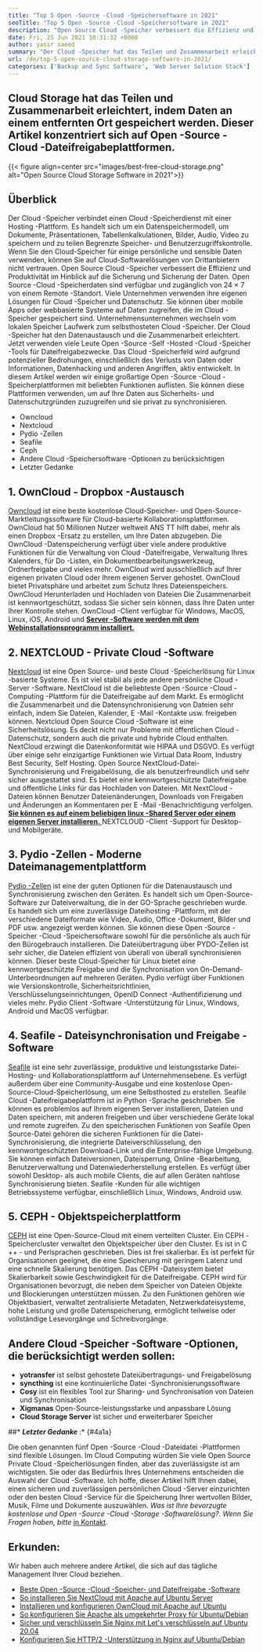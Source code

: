 ```yaml
---
title: "Top 5 Open -Source -Cloud -Speichersoftware in 2021" 
seoTitle: "Top 5 Open -Source -Cloud -Speichersoftware in 2021" 
description: "Open Source Cloud -Speicher verbessert die Effizienz und Produktivität im Hinblick auf die Sicherung und Sicherung der Daten. Dieser Artikel konzentriert sich auf beste Cloud -Speicher -Apps" 
date: Fri, 25 Jun 2021 10:31:32 +0000
author: yasir saeed
summary: "Der Cloud -Speicher hat das Teilen und Zusammenarbeit erleichtert, indem Daten an einem entfernten Ort gespeichert werden. Dieser Artikel konzentriert sich auf Open -Source -Cloud -Dateifreigabeplattformen." 
url: /de/top-5-open-source-cloud-storage-software-in-2021/
categories: ['Backup and Sync Software', 'Web Server Solution Stack']
---
```


## Cloud Storage hat das Teilen und Zusammenarbeit erleichtert, indem Daten an einem entfernten Ort gespeichert werden. Dieser Artikel konzentriert sich auf Open -Source -Cloud -Dateifreigabeplattformen.

{{< figure align=center src="images/best-free-cloud-storage.png" alt="Open Source Cloud Storage Software in 2021">}}


## **Überblick** 
Der Cloud -Speicher verbindet einen Cloud -Speicherdienst mit einer Hosting -Plattform. Es handelt sich um ein Datenspeichermodell, um Dokumente, Präsentationen, Tabellenkalkulationen, Bilder, Audio, Video zu speichern und zu teilen Begrenzte Speicher- und Benutzerzugriffskontrolle. Wenn Sie den Cloud-Speicher für einige persönliche und sensible Daten verwenden, können Sie auf Cloud-Softwarelösungen von Drittanbietern nicht vertrauen. Open Source Cloud -Speicher verbessert die Effizienz und Produktivität im Hinblick auf die Sicherung und Sicherung der Daten.
Open Source -Cloud -Speicherdaten sind verfügbar und zugänglich von 24 × 7 von einem Remote -Standort. Viele Unternehmen verwenden ihre eigenen Lösungen für Cloud -Speicher und Datenschutz. Sie können über mobile Apps oder webbasierte Systeme auf Daten zugreifen, die im Cloud -Speicher gespeichert sind. Unternehmensunternehmen wechseln vom lokalen Speicher Laufwerk zum selbsthosteten Cloud -Speicher. Der Cloud -Speicher hat den Datenaustausch und die Zusammenarbeit erleichtert. Jetzt verwenden viele Leute Open -Source -Self -Hosted -Cloud -Speicher -Tools für Dateifreigabezwecke. Das Cloud -Speicherfeld wird aufgrund potenzieller Bedrohungen, einschließlich des Verlusts von Daten oder Informationen, Datenhacking und anderen Angriffen, aktiv entwickelt.
In diesem Artikel werden wir einige großartige Open -Source -Cloud -Speicherplattformen mit beliebten Funktionen auflisten. Sie können diese Plattformen verwenden, um auf Ihre Daten aus Sicherheits- und Datenschutzgründen zuzugreifen und sie privat zu synchronisieren.
  * Owncloud
  * Nextcloud
  * Pydio -Zellen
  * Seafile
  * Ceph
  * Andere Cloud -Speichersoftware -Optionen zu berücksichtigen
  * Letzter Gedanke

## 1. OwnCloud - Dropbox -Austausch
[Owncloud][1] ist eine beste kostenlose Cloud-Speicher- und Open-Source-Marktleitungssoftware für Cloud-basierte Kollaborationsplattformen. OwnCloud hat 50 Millionen Nutzer weltweit ANS TT hilft dabei, mehr als einen Dropbox -Ersatz zu erstellen, um Ihre Daten abzugeben. Die OwnCloud -Datenspeicherung verfügt über viele andere produktive Funktionen für die Verwaltung von Cloud -Dateifreigabe, Verwaltung Ihres Kalenders, für Do -Listen, ein Dokumentbearbeitungswerkzeug, Ordnerfreigabe und vieles mehr. OwnCloud wird ausschließlich auf Ihrer eigenen privaten Cloud oder Ihrem eigenen Server gehostet. OwnCloud bietet Privatsphäre und arbeitet zum Schutz Ihres Dateienspeichers. OwnCloud Herunterladen und Hochladen von Dateien Die Zusammenarbeit ist kennwortgeschützt, sodass Sie sicher sein können, dass Ihre Daten unter Ihrer Kontrolle stehen.
OwnCloud -Client verfügbar für Windows, MacOS, Linux, iOS, Android und [ **Server -Software werden mit dem Webinstallationsprogramm installiert.** ][2]

## 2. NEXTCLOUD - Private Cloud -Software
[Nextcloud][3] ist eine Open Source- und beste Cloud -Speicherlösung für Linux -basierte Systeme. Es ist viel stabil als jede andere persönliche Cloud -Server -Software. NextCloud ist die beliebteste Open -Source -Cloud -Computing -Plattform für die Dateifreigabe auf dem Markt. Es ermöglicht die Zusammenarbeit und die Datensynchronisierung von Dateien sehr einfach, indem Sie Dateien, Kalender, E -Mail -Kontakte usw. freigeben können. Nextcloud Open Source Cloud -Software ist eine Sicherheitslösung. Es deckt nicht nur Probleme mit öffentlichen Cloud -Datenschutz, sondern auch die private und hybride Cloud enthalten. NextCloud erzwingt die Datenkonformität wie HIPAA und DSGVO.
Es verfügt über einige sehr einzigartige Funktionen wie Virtual Data Room, Industry Best Security, Self Hosting. Open Source NextCloud-Datei-Synchronisierung und Freigabelösung, die als benutzerfreundlich und sehr sicher ausgestattet sind. Es bietet eine kennwortgeschützte Dateifreigabe und öffentliche Links für das Hochladen von Dateien. Mit NextCloud -Dateien können Benutzer Dateienänderungen, Downloads von Freigaben und Änderungen an Kommentaren per E -Mail -Benachrichtigung verfolgen. [ **Sie können es auf einem beliebigen linux -Shared Server oder einem eigenen Server installieren.** ][4]
NEXTCLOUD -Client -Support für Desktop- und Mobilgeräte.

## 3. Pydio -Zellen - Moderne Dateimanagementplattform
[Pydio -Zellen][5] ist eine der guten Optionen für die Datenaustausch und Synchronisierung zwischen den Geräten. Es handelt sich um Open-Source-Software zur Dateiverwaltung, die in der GO-Sprache geschrieben wurde. Es handelt sich um eine zuverlässige Dateihosting -Plattform, mit der verschiedene Dateiformate wie Video, Audio, Office -Dokument, Bilder und PDF usw. angezeigt werden können. Sie können diese Open -Source -Speicher -Cloud -Speichersoftware sowohl für die persönliche als auch für den Bürogebrauch installieren. Die Dateiübertragung über PYDO-Zellen ist sehr sicher, die Dateien effizient von überall von überall synchronisieren können. Dieser beste Cloud-Speicher für Linux bietet eine kennwortgeschützte Freigabe und die Synchronisation von On-Demand-Unterbeordnungen auf mehreren Geräten. Pydio verfügt über Funktionen wie Versionskontrolle, Sicherheitsrichtlinien, Verschlüsselungseinrichtungen, OpenID Connect -Authentifizierung und vieles mehr.
Pydio Client -Software -Unterstützung für Linux, Windows, Android und MacOS verfügbar.

## 4. Seafile - Dateisynchronisation und Freigabe -Software
[Seafile][6] ist eine sehr zuverlässige, produktive und leistungsstarke Datei-Hosting- und Kollaborationsplattform auf Unternehmensebene. Es verfügt außerdem über eine Community-Ausgabe und eine kostenlose Open-Source-Cloud-Speicherlösung, um eine Selbsthosted zu erstellen. Seafile Cloud -Dateifreigabeplattform ist in Python -Sprache geschrieben.
Sie können es problemlos auf Ihrem eigenen Server installieren, Dateien und Daten speichern, mit anderen freigeben und über verschiedene Geräte lokal und remote zugreifen. Zu den speicherischen Funktionen von Seafile Open Source-Datei gehören die sicheren Funktionen für die Datei-Synchronisierung, die integrierte Dateiverschlüsselung, den kennwortgeschützten Download-Link und die Enterprise-fähige Umgebung. Sie können einfach Dateiversionen, Dateisperrung, Online -Bearbeitung, Benutzerverwaltung und Datenwiederherstellung erstellen. Es verfügt über sowohl Desktop- als auch mobile Clients, die auf allen Geräten nahtlose Synchronisierung bieten.
Seafile -Kunden für alle wichtigen Betriebssysteme verfügbar, einschließlich Linux, Windows, Android usw.

## 5. CEPH - Objektspeicherplattform
[CEPH][7] ist eine Open-Source-Cloud mit einem verteilten Cluster. Ein CEPH -Speichercluster verwaltet den Objektspeicher über den Cluster. Es ist in C ++ - und Perlsprachen geschrieben. Dies ist frei skalierbar. Es ist perfekt für Organisationen geeignet, die eine Speicherung mit geringem Latenz und eine schnelle Skalierung benötigen. Das CEPH -Dateisystem bietet Skalierbarkeit sowie Geschwindigkeit für die Dateifreigabe. CEPH wird für Organisationen bevorzugt, die neben dem Speicher von Dateien Objekte und Blockierungen unterstützen müssen.
Zu den Funktionen gehören wie Objektbasiert, verwaltet zentralisierte Metadaten, Netzwerkdateisysteme, hohe Leistung und große Datenspeicherung, ermöglicht teilweise oder vollständige Lesevorgänge und Schreibvorgänge.

## Andere Cloud -Speicher -Software -Optionen, die berücksichtigt werden sollen:
* **yotransfer** ist selbst gehostete Dateiübertragungs- und Freigabelösung
* **syncthing** ist eine kontinuierliche Datei -Synchronisierungssoftware
* **Cosy** ist ein flexibles Tool zur Sharing- und Synchronisation von Dateien und Synchronisation
* **Xigmanas** Open-Source-leistungsstarke und anpassbare Lösung
* **Cloud Storage Server** ist sicher und erweiterbarer Speicher

##* ***Letzter Gedanke** :** {#4a1a}

Die oben genannten fünf Open -Source -Cloud -Dateidatei -Plattformen sind flexible Lösungen. Im Cloud Computing würden Sie viele Open Source Private Cloud -Speicherlösungen finden, aber das zuverlässigste ist am wichtigsten. Sie oder das Bedürfnis Ihres Unternehmens entscheiden die Auswahl der Cloud -Software. Ich hoffe, dieser Artikel hilft Ihnen dabei, einen sicheren und zuverlässigen persönlichen Cloud -Server einzurichten oder den besten Cloud -Service für die Speicherung Ihrer wertvollen Bilder, Musik, Filme und Dokumente auszuwählen.
_Was ist Ihre bevorzugte kostenlose und Open -Source -Cloud -Storage -Softwarelösung?. Wenn Sie Fragen haben, bitte_ [in Kontakt][8].

## Erkunden:
Wir haben auch mehrere andere Artikel, die sich auf das tägliche Management Ihrer Cloud beziehen.
  * [Beste Open -Source -Cloud -Speicher- und Dateifreigabe -Software][9]
  * [So installieren Sie NextCloud mit Apache auf Ubuntu Server][4]
  * [Installieren und konfigurieren OwnCloud mit Apache auf Ubuntu][2]
  * [So konfigurieren Sie Apache als umgekehrter Proxy für Ubuntu/Debian][10]
  * [Sicher und verschlüsseln Sie Nginx mit Let's verschlüsseln auf Ubuntu 20.04][11]
  * [Konfigurieren Sie HTTP/2 -Unterstützung in Nginx auf Ubuntu/Debian][12]



[1]: https://owncloud.com/
[2]: https://blog.containerize.com/backup-and-sync-software/how-to-install-and-configure-owncloud-with-apache-on-ubuntu/
[3]: https://nextcloud.com/
[4]: https://blog.containerize.com/backup-and-sync-software/how-to-install-nextcloud-with-apache-on-ubuntu-server/
[5]: https://pydio.com/
[6]: https://www.seafile.com/
[7]: https://ceph.io/en/
[8]: mailto:yasir.saeed@aspose.com
[9]: https://products.containerize.com/backup-and-sync/
[10]: https://blog.containerize.com/web-server-solution-stack/how-to-configure-apache-as-a-reverse-proxy-for-ubuntudebian/
[11]: https://blog.containerize.com/web-server-solution-stack/how-to-secure-nginx-with-letsencrypt-on-ubuntu-20-04/
[12]: https://blog.containerize.com/web-server-solution-stack/how-to-configure-http2-support-in-nginx-on-ubuntudebian/
